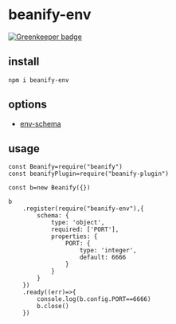 # beanify-env

[![Greenkeeper badge](https://badges.greenkeeper.io/beanjs-framework/beanify-env.svg)](https://greenkeeper.io/)

## install

```
npm i beanify-env
```

## options

* [env-schema](https://github.com/fastify/env-schema)

## usage 

```
const Beanify=require("beanify")
const beanifyPlugin=require("beanify-plugin")

const b=new Beanify({})

b
    .register(require("beanify-env"),{
        schema: {
            type: 'object',
            required: ['PORT'],
            properties: {
                PORT: {
                    type: 'integer',
                    default: 6666
                }
            }
        }
    })
    .ready((err)=>{
        console.log(b.config.PORT==6666)
        b.close()
    })


```